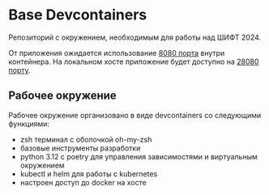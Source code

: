 # Base Devcontainers

Репозиторий с окружением, необходимым для работы над ШИФТ 2024.

От приложения ожидается использование [8080 порта](./.devcontainer/docker-compose.yml#L12) внутри контейнера.
На локальном хосте приложение будет доступно на [28080 порту](./.devcontainer/docker-compose.yml#L12).

## Рабочее окружение

Рабочее окружение организовано в виде devcontainers со следующими функциями:
- zsh терминал с оболочкой oh-my-zsh
- базовые инструменты разработки
- python 3.12 с poetry для управления зависимостями и виртуальным окружением
- kubectl и helm для работы с kubernetes
- настроен доступ до docker на хосте
